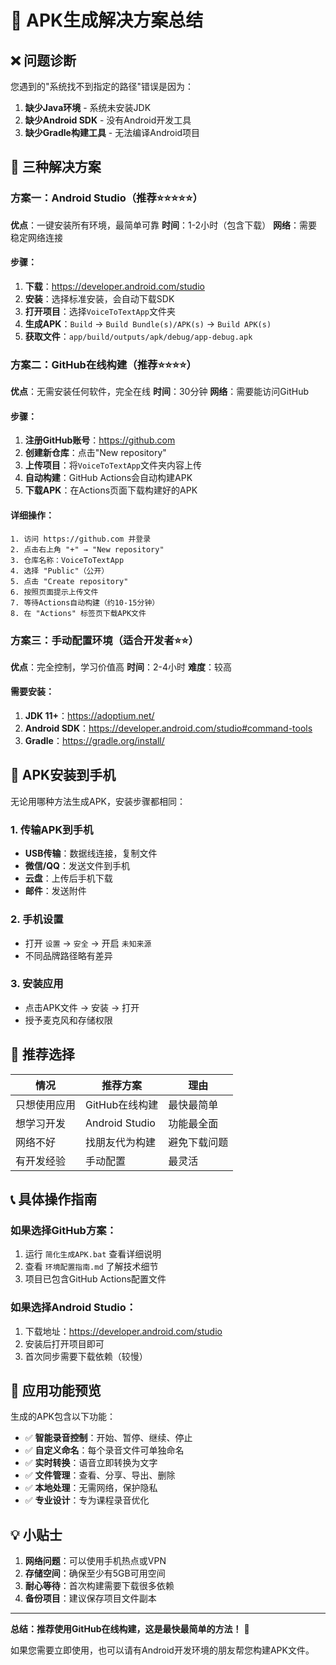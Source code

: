 # 🎯 APK生成解决方案总结

## ❌ 问题诊断

您遇到的"系统找不到指定的路径"错误是因为：
1. **缺少Java环境** - 系统未安装JDK
2. **缺少Android SDK** - 没有Android开发工具
3. **缺少Gradle构建工具** - 无法编译Android项目

## 🚀 三种解决方案

### 方案一：Android Studio（推荐⭐⭐⭐⭐⭐）

**优点**：一键安装所有环境，最简单可靠
**时间**：1-2小时（包含下载）
**网络**：需要稳定网络连接

#### 步骤：
1. **下载**：https://developer.android.com/studio
2. **安装**：选择标准安装，会自动下载SDK
3. **打开项目**：选择`VoiceToTextApp`文件夹
4. **生成APK**：`Build` → `Build Bundle(s)/APK(s)` → `Build APK(s)`
5. **获取文件**：`app/build/outputs/apk/debug/app-debug.apk`

### 方案二：GitHub在线构建（推荐⭐⭐⭐⭐）

**优点**：无需安装任何软件，完全在线
**时间**：30分钟
**网络**：需要能访问GitHub

#### 步骤：
1. **注册GitHub账号**：https://github.com
2. **创建新仓库**：点击"New repository"
3. **上传项目**：将`VoiceToTextApp`文件夹内容上传
4. **自动构建**：GitHub Actions会自动构建APK
5. **下载APK**：在Actions页面下载构建好的APK

#### 详细操作：
```
1. 访问 https://github.com 并登录
2. 点击右上角 "+" → "New repository"
3. 仓库名称：VoiceToTextApp
4. 选择 "Public"（公开）
5. 点击 "Create repository"
6. 按照页面提示上传文件
7. 等待Actions自动构建（约10-15分钟）
8. 在 "Actions" 标签页下载APK文件
```

### 方案三：手动配置环境（适合开发者⭐⭐）

**优点**：完全控制，学习价值高
**时间**：2-4小时
**难度**：较高

#### 需要安装：
1. **JDK 11+**：https://adoptium.net/
2. **Android SDK**：https://developer.android.com/studio#command-tools
3. **Gradle**：https://gradle.org/install/

## 📱 APK安装到手机

无论用哪种方法生成APK，安装步骤都相同：

### 1. 传输APK到手机
- **USB传输**：数据线连接，复制文件
- **微信/QQ**：发送文件到手机
- **云盘**：上传后手机下载
- **邮件**：发送附件

### 2. 手机设置
- 打开 `设置` → `安全` → 开启 `未知来源`
- 不同品牌路径略有差异

### 3. 安装应用
- 点击APK文件 → 安装 → 打开
- 授予麦克风和存储权限

## 🎯 推荐选择

| 情况 | 推荐方案 | 理由 |
|------|----------|------|
| 只想使用应用 | GitHub在线构建 | 最快最简单 |
| 想学习开发 | Android Studio | 功能最全面 |
| 网络不好 | 找朋友代为构建 | 避免下载问题 |
| 有开发经验 | 手动配置 | 最灵活 |

## 📞 具体操作指南

### 如果选择GitHub方案：
1. 运行 `简化生成APK.bat` 查看详细说明
2. 查看 `环境配置指南.md` 了解技术细节
3. 项目已包含GitHub Actions配置文件

### 如果选择Android Studio：
1. 下载地址：https://developer.android.com/studio
2. 安装后打开项目即可
3. 首次同步需要下载依赖（较慢）

## 🎉 应用功能预览

生成的APK包含以下功能：
- ✅ **智能录音控制**：开始、暂停、继续、停止
- ✅ **自定义命名**：每个录音文件可单独命名
- ✅ **实时转换**：语音立即转换为文字
- ✅ **文件管理**：查看、分享、导出、删除
- ✅ **本地处理**：无需网络，保护隐私
- ✅ **专业设计**：专为课程录音优化

## 💡 小贴士

1. **网络问题**：可以使用手机热点或VPN
2. **存储空间**：确保至少有5GB可用空间
3. **耐心等待**：首次构建需要下载很多依赖
4. **备份项目**：建议保存项目文件副本

---

**总结：推荐使用GitHub在线构建，这是最快最简单的方法！** 🚀

如果您需要立即使用，也可以请有Android开发环境的朋友帮您构建APK文件。 